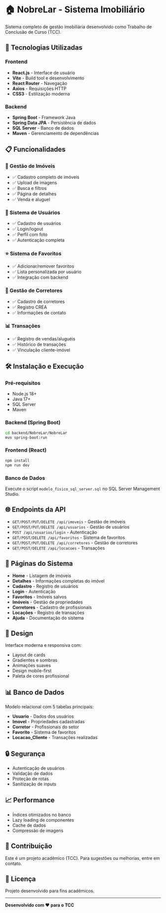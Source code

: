 # 🏠 NobreLar - Sistema Imobiliário

Sistema completo de gestão imobiliária desenvolvido como Trabalho de Conclusão de Curso (TCC).

## 🚀 Tecnologias Utilizadas

### Frontend
- **React.js** - Interface de usuário
- **Vite** - Build tool e desenvolvimento
- **React Router** - Navegação
- **Axios** - Requisições HTTP
- **CSS3** - Estilização moderna

### Backend
- **Spring Boot** - Framework Java
- **Spring Data JPA** - Persistência de dados
- **SQL Server** - Banco de dados
- **Maven** - Gerenciamento de dependências

## 📋 Funcionalidades

### 🏡 Gestão de Imóveis
- ✅ Cadastro completo de imóveis
- ✅ Upload de imagens
- ✅ Busca e filtros
- ✅ Página de detalhes
- ✅ Venda e aluguel

### 👥 Sistema de Usuários
- ✅ Cadastro de usuários
- ✅ Login/logout
- ✅ Perfil com foto
- ✅ Autenticação completa

### ⭐ Sistema de Favoritos
- ✅ Adicionar/remover favoritos
- ✅ Lista personalizada por usuário
- ✅ Integração com backend

### 🏢 Gestão de Corretores
- ✅ Cadastro de corretores
- ✅ Registro CREA
- ✅ Informações de contato

### 📊 Transações
- ✅ Registro de vendas/aluguéis
- ✅ Histórico de transações
- ✅ Vinculação cliente-imóvel

## 🛠️ Instalação e Execução

### Pré-requisitos
- Node.js 18+
- Java 17+
- SQL Server
- Maven

### Backend (Spring Boot)
```bash
cd backend/NobreLar/NobreLar
mvn spring-boot:run
```

### Frontend (React)
```bash
npm install
npm run dev
```

### Banco de Dados
Execute o script `modelo_fisico_sql_server.sql` no SQL Server Management Studio.

## 🌐 Endpoints da API

- `GET/POST/PUT/DELETE /api/imoveis` - Gestão de imóveis
- `GET/POST/PUT/DELETE /api/usuarios` - Gestão de usuários
- `POST /api/usuarios/login` - Autenticação
- `GET/POST/DELETE /api/favoritos` - Sistema de favoritos
- `GET/POST/PUT/DELETE /api/corretores` - Gestão de corretores
- `GET/POST/DELETE /api/locacoes` - Transações

## 📱 Páginas do Sistema

- **Home** - Listagem de imóveis
- **Detalhes** - Informações completas do imóvel
- **Cadastro** - Registro de usuários
- **Login** - Autenticação
- **Favoritos** - Imóveis salvos
- **Imóveis** - Gestão de propriedades
- **Corretores** - Cadastro de profissionais
- **Locações** - Registro de transações
- **Ajuda** - Documentação do sistema

## 🎨 Design

Interface moderna e responsiva com:
- Layout de cards
- Gradientes e sombras
- Animações suaves
- Design mobile-first
- Paleta de cores profissional

## 📊 Banco de Dados

Modelo relacional com 5 tabelas principais:
- **Usuario** - Dados dos usuários
- **Imovel** - Propriedades cadastradas
- **Corretor** - Profissionais do setor
- **Favorito** - Sistema de favoritos
- **Locacao_Cliente** - Transações realizadas

## 🔒 Segurança

- Autenticação de usuários
- Validação de dados
- Proteção de rotas
- Sanitização de inputs

## 📈 Performance

- Índices otimizados no banco
- Lazy loading de componentes
- Cache de dados
- Compressão de imagens

## 🤝 Contribuição

Este é um projeto acadêmico (TCC). Para sugestões ou melhorias, entre em contato.

## 📄 Licença

Projeto desenvolvido para fins acadêmicos.

---

**Desenvolvido com ❤️ para o TCC**
